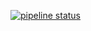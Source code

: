 [![pipeline status](https://gitlab.com/thomasscottterry121/Compiler/badges/master/pipeline.svg)](https://gitlab.com/thomasscottterry121/Compiler/commits/master)